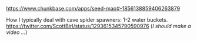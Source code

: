 https://www.chunkbase.com/apps/seed-map#-1856138859406263879

How I typically deal with cave spider spawners: 1-2 water buckets.  https://twitter.com/ScottBirl/status/1293615345790590976 (*I should make a video ...*)
